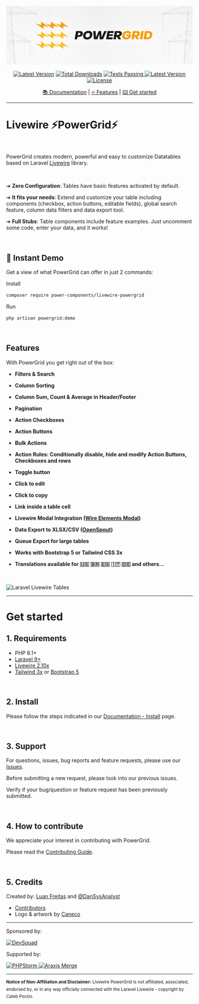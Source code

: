 <div align="center">
	<p><img src="art/header.jpg" alt="PowerGrid Logo"></p>
    <p align="center">
        <a href="https://packagist.org/packages/power-components/livewire-powergrid"><img alt="Latest Version" src="https://img.shields.io/static/v1?label=laravel&message=%E2%89%A58.0&color=0078BE&logo=laravel&style=flat-square"></a>
        <a href="https://packagist.org/packages/power-components/livewire-powergrid"><img alt="Total Downloads" src="https://img.shields.io/packagist/dt/power-components/livewire-powergrid"></a>
        <a href="https://github.com/Power-Components/livewire-powergrid/actions">
            <img alt="Tests Passing" src="https://github.com/Power-Components/livewire-powergrid/workflows/Powergrid%20Tests/badge.svg" />
        </a>
        <a href="https://packagist.org/packages/power-components/livewire-powergrid"><img alt="Latest Version" src="https://img.shields.io/packagist/v/power-components/livewire-powergrid"></a>
        <a href="https://packagist.org/packages/power-components/livewire-powergrid"><img alt="License" src="https://img.shields.io/packagist/l/power-components/livewire-powergrid"></a>
    </p>
    <a href="https://livewire-powergrid.com" target="_blank">📚 Documentation</a> |
    <a href="#features">🔥 Features</a> |
    <a href="#get-started">⌨️ Get started</a>
</div>

------

# Livewire ⚡PowerGrid⚡

<br/>

PowerGrid creates modern, powerful and easy to customize Datatables based on Laravel [Livewire](https://laravel-livewire.com) library.

<br/>

➔  **Zero Configuration**: Tables have basic features activated by default.

➔  **It fits your needs**: Extend and customize your table including components (checkbox, action buttons, editable fields), global search feature, column data filters and data export tool.

➔  **Full Stubs**: Table components include feature examples. Just uncomment some code, enter your data, and it works!


<br/>

## 🚀 Instant Demo

Get a view of what PowerGrid can offer in just 2 commands:

Install

```bash
composer require power-components/livewire-powergrid
```

Run

```bash
php artisan powergrid:demo
```

<br/>

## Features

With PowerGrid you get right out of the box:

- **Filters & Search**

- **Column Sorting**

- **Column Sum, Count & Average in Header/Footer**

- **Pagination**

- **Action Checkboxes**

- **Action Buttons**

- **Bulk Actions**

- **Action Rules: Conditionally disable, hide and modify Action Buttons, Checkboxes and rows**

- **Toggle button**

- **Click to edit**

- **Click to copy**

- **Link inside a table cell**

- **Livewire Modal Integration ([Wire Elements Modal](https://github.com/wire-elements/modal))**

- **Data Export to XLSX/CSV ([OpenSpout](https://github.com/openspout/openspout))**

- **Queue Export for large tables**

- **Works with Bootstrap 5 or Tailwind CSS 3x**

- **Translations available for 🇺🇸 🇧🇷 🇪🇸 🇮🇹 🇩🇪 and others...**

<br/>

 ![Laravel Livewire Tables](https://github.com/Power-Components/powergrid-doc/blob/main/docs/_media/example.gif?raw=true)

------

# Get started

## 1. Requirements

- PHP 8.1+
- [Laravel 9+](https://laravel.com/docs/9.x/installation)
- [Livewire 2.10x](https://laravel-livewire.com)
- [Tailwind 3x](https://tailwindcss.com/docs/guides/laravel) or [Bootstrap 5](https://getbootstrap.com/docs/5.0/getting-started/introduction/)

<br/>

## 2. Install

Please follow the steps indicated in our [Documentation - Install](https://livewire-powergrid.com/get-started/install.html) page.

<br/>

## 3. Support

For questions, issues, bug reports and feature requests, please use our [Issues](https://github.com/Power-Components/livewire-powergrid/issues).

Before submitting a new request, please look into our previous issues.

Verify if your bug/question or feature request has been previously submitted.

<br/>

## 4. How to contribute

We appreciate your interest in contributing with PowerGrid.

Please read the [Contributing Guide](https://github.com/Power-Components/livewire-powergrid/blob/main/CONTRIBUTING.md).

<br/>

## 5. Credits

Created by: [Luan Freitas](https://twitter.com/luanfreitasdev) and [@DanSysAnalyst](https://github.com/dansysanalyst)

- [Contributors](../../contributors)
- Logo & artwork by [Caneco](https://twitter.com/caneco)

<hr>

<p>Sponsored by:</p>
<p>
  <!--DevSquad-->
  <a href="http://devsquad.com" target="_blank">
    <img src="https://livewire-powergrid.com/_media/logos/devsquad.png" alt="DevSquad" height="undefined">
  </a>

</p>
<p></p>
<p></p>
<p>Supported by:</p>
<p>
  <!-- PHPStorm -->
  <a href="https://www.jetbrains.com/phpstorm/" target="_blank">
    <img src="https://livewire-powergrid.com/_media/logos/phpstorm.png" alt="PHPStorm" height="32">
  </a>
  <!-- Araxis Merge -->
  <a href="https://www.araxis.com/merge/" target="_blank">
    <img src="https://livewire-powergrid.com/_media/logos/araxis.png" alt="Araxis Merge" height="32">
  </a>
</p>

<hr>

<sup><b>Notice of Non-Affiliation and Disclaimer:</b> Livewire PowerGrid is not affiliated, associated, endorsed by, or in any way officially connected with the Laravel Livewire - copyright by Caleb Porzio.</sup>
